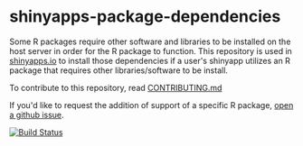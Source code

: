 shinyapps-package-dependencies
==============================

Some R packages require other software and libraries to be installed on the host server in order for the R package to function. This repository is used in [shinyapps.io](https://www.shinyapps.io/) to install those dependencies if a user's shinyapp utilizes an R package that requires other libraries/software to be install.

To contribute to this repository, read [CONTRIBUTING.md](https://github.com/rstudio/shinyapps-package-dependencies/blob/master/CONTRIBUTING.md)

If you'd like to request the addition of support of a specific R package, [open a github issue](https://github.com/rstudio/shinyapps-package-dependencies/issues).

[![Build Status](https://travis-ci.org/rstudio/shinyapps-package-dependencies.svg?branch=master)](https://travis-ci.org/rstudio/shinyapps-package-dependencies)
